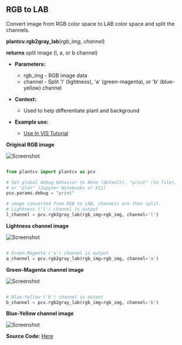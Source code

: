 ## RGB to LAB

Convert image from RGB color space to LAB color space and split the channels.

**plantcv.rgb2gray_lab**(*rgb_img, channel*)

**returns** split image (l, a, or b channel)

- **Parameters:**
    - rgb_img - RGB image data
    - channel - Split 'l' (lightness), 'a' (green-magenta), or 'b' (blue-yellow) channel
   
- **Context:**
    - Used to help differentiate plant and background
- **Example use:**
    - [Use In VIS Tutorial](tutorials/vis_tutorial.md)

**Original RGB image**

![Screenshot](img/documentation_images/rgb2lab/original_image.jpg)

```python

from plantcv import plantcv as pcv

# Set global debug behavior to None (default), "print" (to file), 
# or "plot" (Jupyter Notebooks or X11)
pcv.params.debug = "print"

# image converted from RGB to LAB, channels are then split. 
# Lightness ('l') channel is output
l_channel = pcv.rgb2gray_lab(rgb_img=rgb_img, channel='l')

```

**Lightness channel image**

![Screenshot](img/documentation_images/rgb2lab/lab_lightness.jpg)

```python

# Green-Magenta ('a') channel is output
a_channel = pcv.rgb2gray_lab(rgb_img=rgb_img, channel='a')

```

**Green-Magenta channel image**

![Screenshot](img/documentation_images/rgb2lab/lab_green-magenta.jpg)
   
```python

# Blue-Yellow ('b') channel is output
b_channel = pcv.rgb2gray_lab(rgb_img=rgb_img, channel='b')

```

**Blue-Yellow channel image**

![Screenshot](img/documentation_images/rgb2lab/lab_blue-yellow.jpg)

**Source Code:** [Here](https://github.com/danforthcenter/plantcv/blob/master/plantcv/plantcv/rgb2gray_lab.py)

